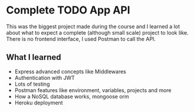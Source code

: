 # Complete TODO App API

This was the biggest project made during the course and I learned a lot about what to expect a complete (although small scale) 
project to look like.
There is no frontend interface, I used Postman to call the API.

## What I learned

- Express advanced concepts like Middlewares
- Authentication with JWT
- Lots of testing
- Postman features like environment, variables, projects and more
- How a NoSQL database works, mongoose orm
- Heroku deployment 

